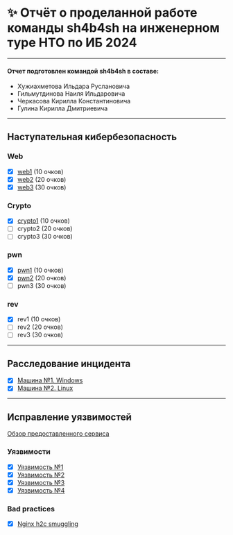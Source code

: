 # ✨ Отчёт о проделанной работе команды sh4b4sh на инженерном туре НТО по ИБ 2024

---

#### Отчет подготовлен командой sh4b4sh в составе:
- Хужиахметова Ильдара Руслановича
- Гильмутдинова Наиля Ильдаровича
- Черкасова Кирилла Константиновича
- Гулина Кирилла Дмитриевича

----

## Наступательная кибербезопасность
### Web
- [x] [web1](ctf/web/web1) (10 очков)
- [x] [web2](ctf/web/web2) (20 очков)
- [x] [web3](ctf/web/web3) (30 очков)
### Crypto
- [x] [crypto1](ctf/crypto/crypto1) (10 очков)
- [ ] crypto2 (20 очков)
- [ ] crypto3 (30 очков)
### pwn
- [x] [pwn1](ctf/pwn/pwn1) (10 очков)
- [x] [pwn2](ctf/pwn/pwn2) (20 очков)
- [ ] pwn3 (30 очков)
### rev
- [x] rev1 (10 очков)
- [ ] rev2 (20 очков)
- [ ] rev3 (30 очков)

----

## Расследование инцидента
- [x] [Машина №1. Windows](foren/uno)
- [x] [Машина №2. Linux](foren/dos)

----
## Исправление уязвимостей
[Обзор предоставленного сервиса](vuln/overview.md)
### Уязвимости
- [x] [Уязвимость №1](vuln/bugs/1)
- [X] [Уязвимость №2](vuln/bugs/2)
- [X] [Уязвимость №3](vuln/bugs/3)
- [X] [Уязвимость №4](vuln/bugs/4)
### Bad practices
- [X] [Nginx h2c smuggling](vuln/bugs/extra)

